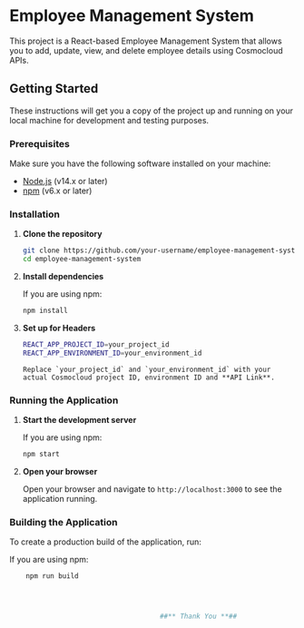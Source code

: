 # Employee Management System

This project is a React-based Employee Management System that allows you to add, update, view, and delete employee details using Cosmocloud APIs.

## Getting Started

These instructions will get you a copy of the project up and running on your local machine for development and testing purposes.

### Prerequisites

Make sure you have the following software installed on your machine:

- [Node.js](https://nodejs.org/en/) (v14.x or later)
- [npm](https://www.npmjs.com/) (v6.x or later)

### Installation

1. **Clone the repository**

    ```sh
    git clone https://github.com/your-username/employee-management-system.git
    cd employee-management-system
    ```

2. **Install dependencies**

    If you are using npm:

    ```sh
    npm install

2. **Set up for Headers**

    ```sh
    REACT_APP_PROJECT_ID=your_project_id
    REACT_APP_ENVIRONMENT_ID=your_environment_id
    ```

       Replace `your_project_id` and `your_environment_id` with your actual Cosmocloud project ID, environment ID and **API Link**.


### Running the Application

1. **Start the development server**

    If you are using npm:

    ```sh
    npm start
    ```


2. **Open your browser**

    Open your browser and navigate to `http://localhost:3000` to see the application running.

### Building the Application

To create a production build of the application, run:

If you are using npm:

```sh
    npm run build




                                     ##** Thank You **##
